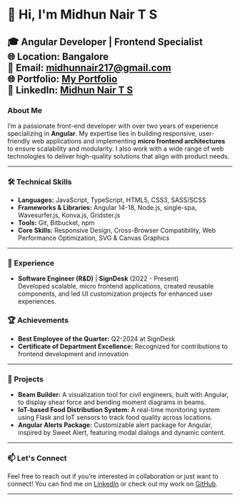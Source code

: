# 👋 Hi, I'm Midhun Nair T S

🎓 **Angular Developer | Frontend Specialist**  
🌐 **Location:** Bangalore  
📧 **Email:** midhunnair217@gmail.com  
🌐 **Portfolio:** [My Portfolio](https://midhunnairts.github.io/my-portfolio/)  
👔 **LinkedIn:** [Midhun Nair T S](https://www.linkedin.com/in/midhun-nair-t-s-b213b7216/)  
---

### About Me

I’m a passionate front-end developer with over two years of experience specializing in **Angular**. My expertise lies in building responsive, user-friendly web applications and implementing **micro frontend architectures** to ensure scalability and modularity. I also work with a wide range of web technologies to deliver high-quality solutions that align with product needs.

---

### 🛠️ Technical Skills

- **Languages:** JavaScript, TypeScript, HTML5, CSS3, SASS/SCSS
- **Frameworks & Libraries:** Angular 14-18, Node.js, single-spa, Wavesurfer.js, Konva.js, Gridster.js
- **Tools:** Git, Bitbucket, npm
- **Core Skills:** Responsive Design, Cross-Browser Compatibility, Web Performance Optimization, SVG & Canvas Graphics

---

### 💼 Experience

- **Software Engineer (R&D)** | **SignDesk** (2022 - Present)  
  Developed scalable, micro frontend applications, created reusable components, and led UI customization projects for enhanced user experiences.

### 🏆 Achievements

- **Best Employee of the Quarter:** Q2-2024 at SignDesk
- **Certificate of Department Excellence:** Recognized for contributions to frontend development and innovation

---

### 🚀 Projects

- **Beam Builder:** A visualization tool for civil engineers, built with Angular, to display shear force and bending moment diagrams in beams.
- **IoT-based Food Distribution System:** A real-time monitoring system using Flask and IoT sensors to track food quality across locations.
- **Angular Alerts Package:** Customizable alert package for Angular, inspired by Sweet Alert, featuring modal dialogs and dynamic content.

---

### 📫 Let's Connect

Feel free to reach out if you’re interested in collaboration or just want to connect! You can find me on [LinkedIn](https://www.linkedin.com/in/midhun-nair-t-s-b213b7216/) or check out my work on [GitHub](https://github.com/Midhunnairts).

---

